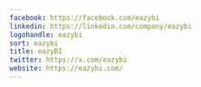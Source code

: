 ```yaml
---
facebook: https://facebook.com/eazybi
linkedin: https://linkedin.com/company/eazybi
logohandle: eazybi
sort: eazybi
title: eazyBI
twitter: https://x.com/eazybi
website: https://eazybi.com/
---
```

